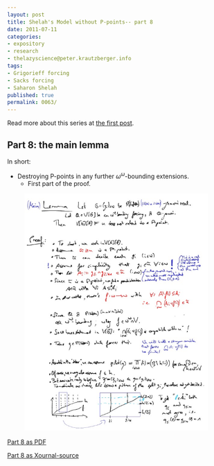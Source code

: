```yaml
---
layout: post
title: Shelah's Model without P-points-- part 8
date: 2011-07-11
categories:
- expository
- research
- thelazyscience@peter.krautzberger.info
tags:
- Grigorieff forcing
- Sacks forcing
- Saharon Shelah
published: true
permalink: 0063/
---
```


Read more about this series at [the first post](/0056/).

## Part 8: the main lemma

In short:

*   Destroying P-points in any further $\omega^\omega$-bounding extensions.
    *   First part of the proof.

<figure>
  <a href="/assets/2011/pg_0008.jpg">
    <img alt="screenshot of page 8" src="/assets/2011/pg_0008.jpg"/>
  </a>
</figure>

[Part 8 as PDF](/assets/2011/pg_0008.pdf)

[Part 8 as Xournal-source](/assets/2011/pg_0008.xoj)
